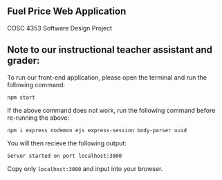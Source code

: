 ## Fuel Price Web Application
COSC 4353 Software Design Project

## Note to our instructional teacher assistant and grader:
To run our front-end application, please open the terminal and run the following command:

```
npm start
```
If the above command does not work, run the following command before re-running the above:

```
npm i express nodemon ejs express-session body-parser uuid
```

You will then recieve the following output:
```
Server started on port localhost:3000
```

Copy only ```localhost:3000``` and input into your browser.
